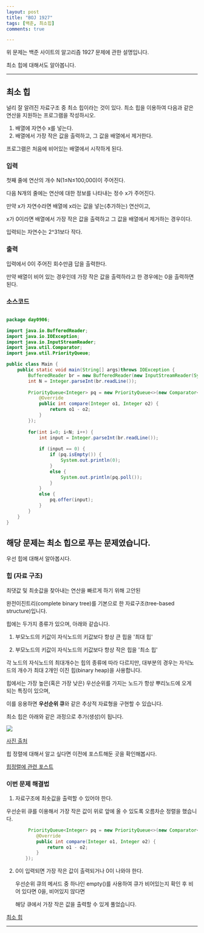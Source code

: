 ```yaml
---
layout: post
title: "BOJ 1927"
tags: [백준, 최소힙]
comments: true

---
```


위 문제는 백준 사이트의 알고리즘 1927 문제에 관한 설명입니다.<br>

최소 힙에 대해서도 알아봅니다. 

---

## 최소 힙

널리 잘 알려진 자료구조 중 최소 힙이라는 것이 있다. 최소 힙을 이용하여 다음과 같은 연산을 지원하는 프로그램을 작성하시오.

1. 배열에 자연수 x를 넣는다.
2. 배열에서 가장 작은 값을 출력하고, 그 값을 배열에서 제거한다.

프로그램은 처음에 비어있는 배열에서 시작하게 된다.

### 입력

첫째 줄에 연산의 개수 N(1≤N≤100,000)이 주어진다.

다음 N개의 줄에는 연산에 대한 정보를 나타내는 정수 x가 주어진다. 

만약 x가 자연수라면 배열에 x라는 값을 넣는(추가하는) 연산이고, 

x가 0이라면 배열에서 가장 작은 값을 출력하고 그 값을 배열에서 제거하는 경우이다.

입력되는 자연수는 2^31보다 작다.

### 출력 

입력에서 0이 주어진 회수만큼 답을 출력한다.

만약 배열이 비어 있는 경우인데 가장 작은 값을 출력하라고 한 경우에는 0을 출력하면 된다.

### 소스코드

```java

package day0906;

import java.io.BufferedReader;
import java.io.IOException;
import java.io.InputStreamReader;
import java.util.Comparator;
import java.util.PriorityQueue;

public class Main {
    public static void main(String[] args)throws IOException {
    	BufferedReader br = new BufferedReader(new InputStreamReader(System.in));
    	int N = Integer.parseInt(br.readLine());
        
        PriorityQueue<Integer> pq = new PriorityQueue<>(new Comparator<Integer>() {
            @Override
            public int compare(Integer o1, Integer o2) {
                return o1 - o2;
            }
        });
        
        for(int i=0; i<N; i++) {
        	int input = Integer.parseInt(br.readLine());
        	
            if (input == 0) {
                if (pq.isEmpty()) { 
                	System.out.println(0);
                }
                else {
                	System.out.println(pq.poll());
                }
            } 
            else {
                pq.offer(input);
            }
        }
    }
}

```

## 해당 문제는 최소 힙으로 푸는 문제였습니다.

우선 힙에 대해서 알아봅시다.

### 힙 (자료 구조)

최댓값 및 최솟값을 찾아내는 연산을 빠르게 하기 위해 고안된 

완전이진트리(complete binary tree)를 기본으로 한 자료구조(tree-based structure)입니다.

힙에는 두가지 종류가 있으며, 아래와 같습니다.

1. 부모노드의 키값이 자식노드의 키값보다 항상 큰 힙을 '최대 힙'

2. 부모노드의 키값이 자식노드의 키값보다 항상 작은 힙을 '최소 힙'

각 노드의 자식노드의 최대개수는 힙의 종류에 따라 다르지만, 대부분의 경우는 자식노드의 개수가 최대 2개인 이진 힙(binary heap)을 사용합니다.

힙에서는 가장 높은(혹은 가장 낮은) 우선순위를 가지는 노드가 항상 뿌리노드에 오게 되는 특징이 있으며,

이를 응용하면 <strong>우선순위 큐</strong>와 같은 추상적 자료형을 구현할 수 있습니다.

최소 힙은 아래와 같은 과정으로 추가(생성)이 됩니다.

<img src = "https://www.pyrasis.com/assets/images/GoForTheReallyImpatientUnit55/2.png">

<a href= "https://www.pyrasis.com/book/GoForTheReallyImpatient/Unit55/02">사진 출처</a>

힙 정렬에 대해서 알고 싶다면 이전에 포스트해둔 곳을 확인해봅시다.

<a href= "https://junghyun100.github.io/HeapSort/">힙정렬에 관련 포스트</a>

### 이번 문제 해결법

1. 자료구조에 최솟값을 출력할 수 있어야 한다.

  우선순위 큐를 이용해서 가장 작은 값이 위로 앞에 올 수 있도록 오름차순 정렬을 했습니다.
 
 ```java
         PriorityQueue<Integer> pq = new PriorityQueue<>(new Comparator<Integer>() {
            @Override
            public int compare(Integer o1, Integer o2) {
                return o1 - o2;
            }
        });
```


2. 0이 입력되면 가장 작은 값이 출력되거나 0이 나와야 한다.

   우선순위 큐의 메서드 중 하나인 empty()를 사용하여 큐가 비어있는지 확인 후 비어 있다면 0을, 비어있지 않다면  

   해당 큐에서 가장 작은 값을 출력할 수 있게 풀었습니다.

 
 
<a href= "https://www.acmicpc.net/problem/1927">최소 힙</a>

---

